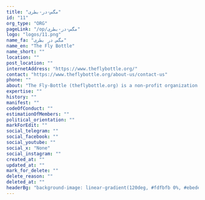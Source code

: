 ```yaml
---
title: "مگس-در-بطری"
id: "11"
org_type: "ORG"
pageLink: "/op/مگس-در-بطری"
logo: "logos/11.png"
name_fa: "مگس در بطری"
name_en: "The Fly Bottle"
name_short: ""
location: ""
post_location: ""
internetAddress: "https://www.theflybottle.org/"
contact: "https://www.theflybottle.org/about-us/contact-us"
phone: ""
about: "The Fly-Bottle (theflybottle.org) is a non-profit organization that aims to foster intellectual and cultural exchange among Iranian scholars in the humanities, arts, and social sciences."
expertise: ""
history: ""
manifest: ""
codeOfConduct: ""
estimationOfMembers: ""
political_orientation: ""
markForEdit: ""
social_telegram: ""
social_facebook: ""
social_youtube: ""
social_x: "None"
social_instagram: ""
created_at: ""
updated_at: ""
mark_for_delete: ""
delete_reason: ""
deleted_at: ""
headerBg: "background-image: linear-gradient(120deg, #fdfbfb 0%, #ebedee 100%);"
---
```


